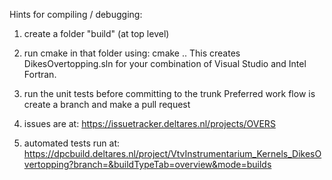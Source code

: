 Hints for compiling / debugging:

1) create a folder "build" (at top level)

2) run cmake in that folder using: cmake ..
This creates DikesOvertopping.sln for your combination of Visual Studio and Intel Fortran.

3) run the unit tests before committing to the trunk
Preferred work flow is create a branch and make a pull request

4) issues are at: https://issuetracker.deltares.nl/projects/OVERS

5) automated tests run at: https://dpcbuild.deltares.nl/project/VtvInstrumentarium_Kernels_DikesOvertopping?branch=&buildTypeTab=overview&mode=builds
